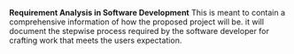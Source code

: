 **Requirement Analysis in Software Development**
This is meant to contain a comprehensive information of how the proposed project will be. it will document the stepwise process required by the software developer for crafting work that meets the users expectation.
